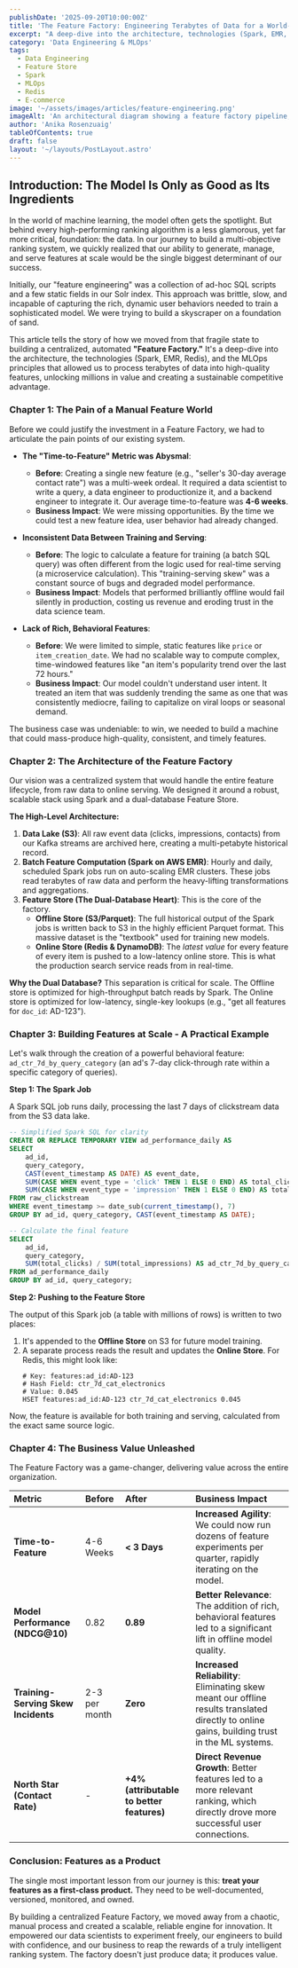 ```yaml
---
publishDate: '2025-09-20T10:00:00Z'
title: 'The Feature Factory: Engineering Terabytes of Data for a World-Class Ranking Model'
excerpt: "A deep-dive into the architecture, technologies (Spark, EMR, Redis), and MLOps principles that allowed us to process terabytes of data into high-quality features, unlocking millions in value and creating a sustainable competitive advantage."
category: 'Data Engineering & MLOps'
tags:
  - Data Engineering
  - Feature Store
  - Spark
  - MLOps
  - Redis
  - E-commerce
image: '~/assets/images/articles/feature-engineering.png'
imageAlt: 'An architectural diagram showing a feature factory pipeline, with data flowing from a data lake through Spark to an online/offline feature store.'
author: 'Anika Rosenzuaig'
tableOfContents: true
draft: false
layout: '~/layouts/PostLayout.astro'
---
```


## Introduction: The Model Is Only as Good as Its Ingredients

In the world of machine learning, the model often gets the spotlight. But behind every high-performing ranking algorithm is a less glamorous, yet far more critical, foundation: the data. In our journey to build a multi-objective ranking system, we quickly realized that our ability to generate, manage, and serve features at scale would be the single biggest determinant of our success.

Initially, our "feature engineering" was a collection of ad-hoc SQL scripts and a few static fields in our Solr index. This approach was brittle, slow, and incapable of capturing the rich, dynamic user behaviors needed to train a sophisticated model. We were trying to build a skyscraper on a foundation of sand.

This article tells the story of how we moved from that fragile state to building a centralized, automated **"Feature Factory."** It's a deep-dive into the architecture, the technologies (Spark, EMR, Redis), and the MLOps principles that allowed us to process terabytes of data into high-quality features, unlocking millions in value and creating a sustainable competitive advantage.

### Chapter 1: The Pain of a Manual Feature World

Before we could justify the investment in a Feature Factory, we had to articulate the pain points of our existing system.

*   **The "Time-to-Feature" Metric was Abysmal**:
    *   **Before**: Creating a single new feature (e.g., "seller's 30-day average contact rate") was a multi-week ordeal. It required a data scientist to write a query, a data engineer to productionize it, and a backend engineer to integrate it. Our average time-to-feature was **4-6 weeks**.
    *   **Business Impact**: We were missing opportunities. By the time we could test a new feature idea, user behavior had already changed.

*   **Inconsistent Data Between Training and Serving**:
    *   **Before**: The logic to calculate a feature for training (a batch SQL query) was often different from the logic used for real-time serving (a microservice calculation). This "training-serving skew" was a constant source of bugs and degraded model performance.
    *   **Business Impact**: Models that performed brilliantly offline would fail silently in production, costing us revenue and eroding trust in the data science team.

*   **Lack of Rich, Behavioral Features**:
    *   **Before**: We were limited to simple, static features like `price` or `item_creation_date`. We had no scalable way to compute complex, time-windowed features like "an item's popularity trend over the last 72 hours."
    *   **Business Impact**: Our model couldn't understand user intent. It treated an item that was suddenly trending the same as one that was consistently mediocre, failing to capitalize on viral loops or seasonal demand.

The business case was undeniable: to win, we needed to build a machine that could mass-produce high-quality, consistent, and timely features.

### Chapter 2: The Architecture of the Feature Factory

Our vision was a centralized system that would handle the entire feature lifecycle, from raw data to online serving. We designed it around a robust, scalable stack using Spark and a dual-database Feature Store.

**The High-Level Architecture:**

1.  **Data Lake (S3)**: All raw event data (clicks, impressions, contacts) from our Kafka streams are archived here, creating a multi-petabyte historical record.
2.  **Batch Feature Computation (Spark on AWS EMR)**: Hourly and daily, scheduled Spark jobs run on auto-scaling EMR clusters. These jobs read terabytes of raw data and perform the heavy-lifting transformations and aggregations.
3.  **Feature Store (The Dual-Database Heart)**: This is the core of the factory.
    *   **Offline Store (S3/Parquet)**: The full historical output of the Spark jobs is written back to S3 in the highly efficient Parquet format. This massive dataset is the "textbook" used for training new models.
    *   **Online Store (Redis & DynamoDB)**: The *latest value* for every feature of every item is pushed to a low-latency online store. This is what the production search service reads from in real-time.

**Why the Dual Database?**
This separation is critical for scale. The Offline store is optimized for high-throughput batch reads by Spark. The Online store is optimized for low-latency, single-key lookups (e.g., "get all features for `doc_id`: AD-123").

### Chapter 3: Building Features at Scale - A Practical Example

Let's walk through the creation of a powerful behavioral feature: `ad_ctr_7d_by_query_category` (an ad's 7-day click-through rate within a specific category of queries).

**Step 1: The Spark Job**

A Spark SQL job runs daily, processing the last 7 days of clickstream data from the S3 data lake.

```sql
-- Simplified Spark SQL for clarity
CREATE OR REPLACE TEMPORARY VIEW ad_performance_daily AS
SELECT
    ad_id,
    query_category,
    CAST(event_timestamp AS DATE) AS event_date,
    SUM(CASE WHEN event_type = 'click' THEN 1 ELSE 0 END) AS total_clicks,
    SUM(CASE WHEN event_type = 'impression' THEN 1 ELSE 0 END) AS total_impressions
FROM raw_clickstream
WHERE event_timestamp >= date_sub(current_timestamp(), 7)
GROUP BY ad_id, query_category, CAST(event_timestamp AS DATE);

-- Calculate the final feature
SELECT
    ad_id,
    query_category,
    SUM(total_clicks) / SUM(total_impressions) AS ad_ctr_7d_by_query_category
FROM ad_performance_daily
GROUP BY ad_id, query_category;
```

**Step 2: Pushing to the Feature Store**

The output of this Spark job (a table with millions of rows) is written to two places:
1.  It's appended to the **Offline Store** on S3 for future model training.
2.  A separate process reads the result and updates the **Online Store**. For Redis, this might look like:
    ```
    # Key: features:ad_id:AD-123
    # Hash Field: ctr_7d_cat_electronics
    # Value: 0.045
    HSET features:ad_id:AD-123 ctr_7d_cat_electronics 0.045
    ```

Now, the feature is available for both training and serving, calculated from the exact same source logic.

### Chapter 4: The Business Value Unleashed

The Feature Factory was a game-changer, delivering value across the entire organization.

| Metric | Before | After | Business Impact |
| :--- | :--- | :--- | :--- |
| **Time-to-Feature** | 4-6 Weeks | **< 3 Days** | **Increased Agility**: We could now run dozens of feature experiments per quarter, rapidly iterating on the model. |
| **Model Performance (NDCG@10)** | 0.82 | **0.89** | **Better Relevance**: The addition of rich, behavioral features led to a significant lift in offline model quality. |
| **Training-Serving Skew Incidents** | 2-3 per month | **Zero** | **Increased Reliability**: Eliminating skew meant our offline results translated directly to online gains, building trust in the ML systems. |
| **North Star (Contact Rate)** | - | **+4% (attributable to better features)** | **Direct Revenue Growth**: Better features led to a more relevant ranking, which directly drove more successful user connections. |

### Conclusion: Features as a Product

The single most important lesson from our journey is this: **treat your features as a first-class product.** They need to be well-documented, versioned, monitored, and owned.

By building a centralized Feature Factory, we moved away from a chaotic, manual process and created a scalable, reliable engine for innovation. It empowered our data scientists to experiment freely, our engineers to build with confidence, and our business to reap the rewards of a truly intelligent ranking system. The factory doesn't just produce data; it produces value.
